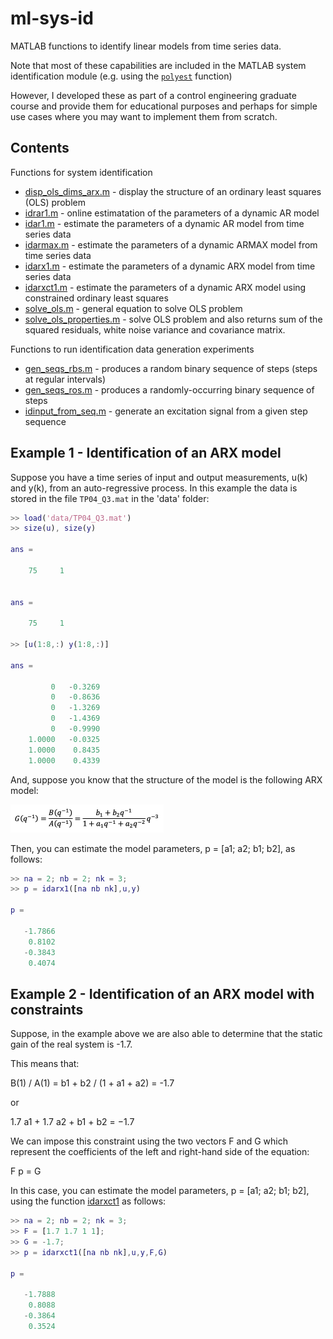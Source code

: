 # ml-sys-id
MATLAB functions to identify linear models from time series data.

Note that most of these capabilities are included in the MATLAB system identification module (e.g. using the [`polyest`](https://www.mathworks.com/help/ident/ref/polyest.html) function)

However, I developed these as part of a control engineering graduate course and provide them for educational purposes and perhaps for simple use cases where you may want to implement them from scratch.

## Contents

Functions for system identification
- [disp_ols_dims_arx.m](disp_ols_dims_arx.m) - display the structure of an ordinary least squares (OLS) problem
- [idrar1.m](idrar1.m) - online estimatation of the parameters of a dynamic AR model
- [idar1.m](idar1.m) - estimate the parameters of a dynamic AR model from time series data
- [idarmax.m](idarmax.m) - estimate the parameters of a dynamic ARMAX model from time series data
- [idarx1.m](idarx1.m) - estimate the parameters of a dynamic ARX model from time series data
- [idarxct1.m](idarxct1.m) - estimate the parameters of a dynamic ARX model using constrained ordinary least squares
- [solve_ols.m](solve_ols.m) - general equation to solve OLS problem
- [solve_ols_properties.m](solve_ols_properties.m) - solve OLS problem and also returns sum of the squared residuals, white noise variance and covariance matrix.

Functions to run identification data generation experiments
- [gen_seqs_rbs.m](gen_seqs_rbs.m) - produces a random binary sequence of steps (steps at regular intervals)
- [gen_seqs_ros.m](gen_seqs_ros.m) - produces a randomly-occurring binary sequence of steps
- [idinput_from_seq.m](idinput_from_seq.m) - generate an excitation signal from a given step sequence 


## Example 1 - Identification of an ARX model

Suppose you have a time series of input and output measurements, u(k) and y(k), from an auto-regressive process. In this example the data is stored in the file `TP04_Q3.mat` in the 'data' folder:

```MATLAB
>> load('data/TP04_Q3.mat')
>> size(u), size(y)

ans =

    75     1


ans =

    75     1

>> [u(1:8,:) y(1:8,:)]

ans =

         0   -0.3269
         0   -0.8636
         0   -1.3269
         0   -1.4369
         0   -0.9990
    1.0000   -0.0325
    1.0000    0.8435
    1.0000    0.4339

```

And, suppose you know that the structure of the model is the following ARX model:

<img src='images/arx-model.png' width=245>

Then, you can estimate the model parameters, p = [a1; a2; b1; b2], as follows:

```MATLAB
>> na = 2; nb = 2; nk = 3;
>> p = idarx1([na nb nk],u,y)

p =

   -1.7866
    0.8102
   -0.3843
    0.4074

```

## Example 2 - Identification of an ARX model with constraints

Suppose, in the example above we are also able to determine that the static gain of the real system is -1.7.

This means that:

B(1) / A(1) = b1 + b2 / (1 + a1 + a2) = -1.7

or

1.7 a1 + 1.7 a2 + b1 + b2 = −1.7

We can impose this constraint using the two vectors F and G which represent the coefficients of the left and right-hand side of the equation:

F p = G

In this case, you can estimate the model parameters, p = [a1; a2; b1; b2], using the function [idarxct1](idarxct1.m) as follows:

```MATLAB
>> na = 2; nb = 2; nk = 3;
>> F = [1.7 1.7 1 1];
>> G = -1.7;
>> p = idarxct1([na nb nk],u,y,F,G)

p =

   -1.7888
    0.8088
   -0.3864
    0.3524

```

